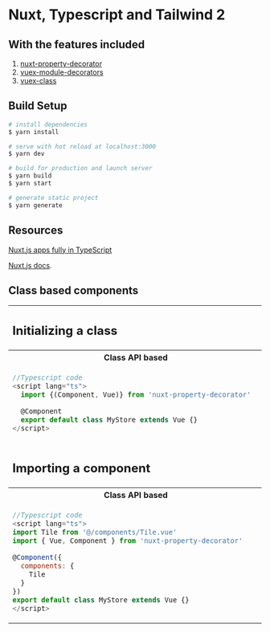 # Nuxt, Typescript and Tailwind 2

## With the features included

1. [nuxt-property-decorator](https://github.com/nuxt-community/nuxt-property-decorator)
2. [vuex-module-decorators](https://github.com/championswimmer/vuex-module-decorators)
3. [vuex-class](https://github.com/ktsn/vuex-class/)

## Build Setup

```bash
# install dependencies
$ yarn install

# serve with hot reload at localhost:3000
$ yarn dev

# build for production and launch server
$ yarn build
$ yarn start

# generate static project
$ yarn generate
```

## Resources

[Nuxt.js apps fully in TypeScript](https://blog.logrocket.com/how-to-set-up-and-code-nuxt-js-apps-fully-in-typescript/)

[Nuxt.js docs](https://nuxtjs.org).

## Class based components
<table style="width:100%">
<tr>
<tr><td colspan=2>

## Initializing a class

</td></tr>
<tr>
<th> Class API based </th>
<th> Options API based (vanilla) </th>
</tr>
<tr>
<td>

```javascript
//Typescript code
<script lang="ts">
  import {(Component, Vue)} from 'nuxt-property-decorator'  

  @Component  
  export default class MyStore extends Vue {}
</script>
```

</td>
<td>

```javascript
<script>
export default {
name: 'MyStore'
}
</script>
```

</td>
</tr><td colspan=2>

## Importing a component

</td></tr>
<tr>
<th> Class API based </th>
<th> Options API based (vanilla) </th>
</tr>
<tr>
<td>

```javascript
//Typescript code
<script lang="ts">
import Tile from '@/components/Tile.vue'
import { Vue, Component } from 'nuxt-property-decorator'  

@Component({
  components: {
    Tile
  }
})
export default class MyStore extends Vue {}
</script>
```

</td>
<td>

```javascript
<script>
import Tile from '@/components/Tile.vue'
export default {
  name: 'MyStore',
  components: {
    Tile
  }
}
</script>
```

</td>
</tr>
</table>
